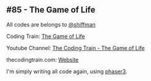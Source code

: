 ## #85 - The Game of Life
All codes are belongs to [@shiffman](https://github.com/shiffman)

Coding Train: [The Game of Life](https://github.com/CodingTrain/website/tree/master/CodingChallenges/CC_085_The_Game_of_Life)

Youtube Channel: [The Coding Train - The Game of Life](https://www.youtube.com/watch?v=FWSR_7kZuYg)

thecodingtrain.com: [Website](https://thecodingtrain.com/CodingChallenges/085-the-game-of-life.html)

I'm simply writing all code again, using [phaser3](https://phaser.io/).

![]()
